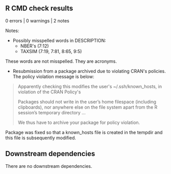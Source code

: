 ## R CMD check results

0 errors | 0 warnings | 2 notes

Notes: 

* Possibly misspelled words in DESCRIPTION:
    * NBER's (7:12)
    * TAXSIM (7:19, 7:81, 8:65, 9:5)
    
These words are not misspelled. They are acronyms.

* Resubmission from a package archived due to violating CRAN's policies. The policy violation message is below:

> Apparently checking this modifies the user's ~/.ssh/known_hosts, in violation of the CRAN Policy's
>
>   Packages should not write in the user’s home filespace (including
>   clipboards), nor anywhere else on the file system apart from the R
>   session’s temporary directory ...
>
>We thus have to archive your package for policy violation.

Package was fixed so that a known_hosts file is created in the tempdir and this file is subsequently modified.

## Downstream dependencies

There are no downstream dependencies.
